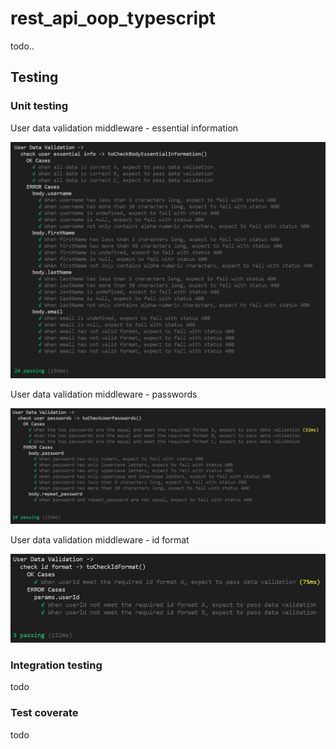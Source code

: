# rest_api_oop_typescript

todo..

## Testing

### Unit testing

User data validation middleware - essential information

![toCheckBodyEssentialInformation](public/img/test/ut/toCheckBodyEssentialInformation.JPG)

User data validation middleware - passwords

![toCheckUserPasswords](public/img/test/ut/toCheckUserPasswords.JPG)

User data validation middleware - id format

![toCheckIdFormat](public/img/test/ut/toCheckIdFormat.JPG)

### Integration testing

todo

### Test coverate

todo
